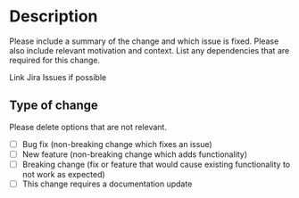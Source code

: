 # Description

<!-- +-------------------------------------------+
     |                                           |
     |    DO NOT EDIT DIRECTLY !!!!!             |
     |                                           |
     |    File is generated by jarvis.           |
     |    Update file in the jarvis module so    |
     |    you can apply changes to all repos.    |
     |                                           |
     +-------------------------------------------+ -->

Please include a summary of the change and which issue is fixed. Please also include relevant motivation and context. List any dependencies that are required for this change.

Link Jira Issues if possible

## Type of change

Please delete options that are not relevant.

- [ ] Bug fix (non-breaking change which fixes an issue)
- [ ] New feature (non-breaking change which adds functionality)
- [ ] Breaking change (fix or feature that would cause existing functionality to not work as expected)
- [ ] This change requires a documentation update
